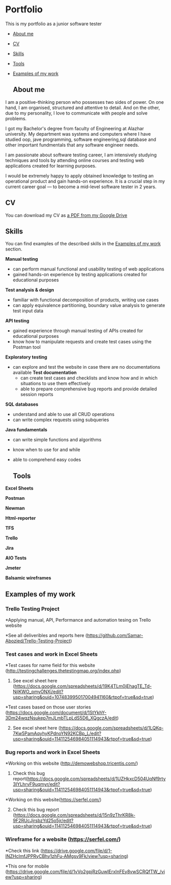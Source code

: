 # Portfolio
This is my portfolio as a junior software tester



- [About me](#about-me)
- [CV](#cv)
- [Skills](#skills)
- [Tools](#tools)
- [Examples of my work](#examples-of-my-work)
  
 
    ## About me

I am a positive-thinking person who possesses two sides of power. On one hand, I am organised, structured and attentive to detail. And on the other, due to my personality, I love to communicate with people and solve problems.

I got my Bachelor's degree from faculty of Engineering at Alazhar university. My department was systems and computers where I have studied oop, jave programming, software engineering,sql database and other important fundmentals that any software engineer needs. 

 I am passionate about software testing career, I am intensively studying techniques and tools by attending online courses and testing web applications created for learning purposes.

I would be extremely happy to apply obtained knowledge to testing an operational product and gain hands-on experience. It is a crucial step in my current career goal — to become a mid-level software tester in 2 years.

## CV
You can download my CV as [a PDF from my Google Drive](https://drive.google.com/file/d/1HyRO215Yha7xmWnlN1nufcbxKBL2dgt8/view?usp=drive_link)

## Skills

You can find examples of the described skills in the [Examples of my work](#examples-of-my-work) section.

__Manual testing__
  * can perform manual functional and usability testing of web applications
  * gained hands-on experience by testing applications created for educational purposes

__Test analysis & design__
  * familiar with functional decomposition of products, writing use cases
  * can apply equivalence partitioning, boundary value analysis to generate test input data

__API testing__
  * gained experience through manual testing of APIs created for educational purposes
  * know how to manipulate requests and create test cases using the Postman tool

__Exploratory testing__
* can explore and test the website in case there are no documentations available
__Test documentation__
  * can create test cases and checklists and know how and in which situations to use them effectively
  * able to prepare comprehensive bug reports and provide detailed session reports

__SQL databases__
  * understand and able to use all CRUD operations
  * can write complex requests using subqueries

__Java fundamentals__
  * can write simple functions and algorithms
  * know when to use for and while
  * able to comprehend easy codes


    ## Tools

__Excel Sheets__

__Postman__

__Newman__

__Html-reporter__

__TFS__

__Trello__

__Jira__

__AIO Tests__

__Jmeter__

__Balsamic wireframes__


## Examples of my work

### Trello Testing Project

*Applying manual, API, Performance and automation tesing on Trello website

*See all deliveribles and reports here (https://github.com/Samar-Abozied/Trello-Testing-Project)



### Test cases and work in Excel Sheets

*Test cases for name field for this website (http://testingchallenges.thetestingmap.org/index.php)

1) See excel sheet here (https://docs.google.com/spreadsheets/d/19K4TLm0jEhagTE_Td-NjlKWO_pmyONXi/edit?usp=sharing&ouid=107483995017004941160&rtpof=true&sd=true)

*Test cases based on those user stories (https://docs.google.com/document/d/1StYkhY-3Dm24wqzNsukep7mJLmbTLpLdS5D6_XQgczA/edit)

2) See excel sheet here (https://docs.google.com/spreadsheets/d/1LQKq-7Kw5PamAqyhyKPdnoYN92KCBp_L/edit?usp=sharing&ouid=114112546984051114943&rtpof=true&sd=true)



### Bug reports and work in Excel Sheets

*Working on this website (http://demowebshop.tricentis.com/)

 1) Check this bug report(https://docs.google.com/spreadsheets/d/1UZHkxcD504UqNf9rty3IYLhrvF9uqmyr/edit?usp=sharing&ouid=114112546984051114943&rtpof=true&sd=true)
   
*Working on this website(https://serfel.com/)

 2) Check this bug report (https://docs.google.com/spreadsheets/d/15n9zThrKR8k-9F2RUcJjrsbzYd25o5jr/edit?usp=sharing&ouid=114112546984051114943&rtpof=true&sd=true)

### Wireframe for a website (https://serfel.com/)

*Check this link (https://drive.google.com/file/d/1-INZHclmfJPPRyCBhy1zhFu-AMgsv9Fk/view?usp=sharing)

*This one for mobile (https://drive.google.com/file/d/1vVo2gpjRzGuwIErxInFEy8vwSCRQfTW_/view?usp=sharing)
    
